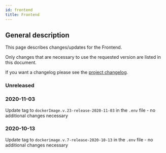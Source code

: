 ```yaml
---
id: frontend
title: Frontend
---
```


## General description

This page describes changes/updates for the Frontend.

Only changes that are necessary to use the requested version are listed in this document.

If you want a changelog please see the [project changelog](https://github.com/CaritasDeutschland/caritas-onlineBeratung-frontend/blob/master/CHANGELOG.md).

### Unreleased

### 2020-11-03

Update tag to `dockerImage.v.23-release-2020-11-03` in the `.env` file - no additional changes necessary 

### 2020-10-13

Update tag to `dockerimage.v.7-release-2020-10-13` in the `.env` file - no additional changes necessary 